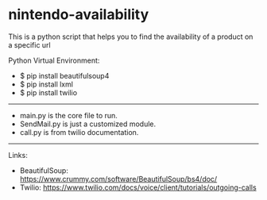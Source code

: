 # nintendo-availability
This is a python script that helps you to find the availability of a product on a specific url

Python Virtual Environment:

- $ pip install beautifulsoup4               
- $ pip install lxml
- $ pip install twilio 

--------------------------------------------------------------
- main.py is the core file to run.
- SendMail.py is just a customized module. 
- call.py is from twilio documentation.

--------------------------------------------------------------
Links:
- BeautifulSoup: https://www.crummy.com/software/BeautifulSoup/bs4/doc/
- Twilio: https://www.twilio.com/docs/voice/client/tutorials/outgoing-calls
